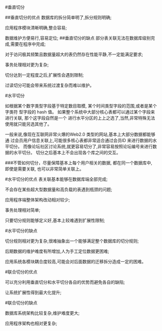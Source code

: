 #垂直切分

##垂直切分的优点
数据库的拆分简单明了,拆分规则明确;

应用程序模块清晰明确,整合容易;

数据维护方便易行,容易定位;
##垂直切分的缺点
部分表关联无法在数据库级别完成,需要在程序中完成;

对于访问极其频繁且数据量超大的表仍然存在性能平静,不一定能满足要求; 

事务处理相对更为复杂;

切分达到一定程度之后,扩展性会遇到限制;

过读切分可能会带来系统过渡复杂而难以维护。


#水平切分

如根据某个数字类型字段基于特定数目取模, 某个时间类型字段的范围,或者是某个字类符 型字段的 hash 值。
如果整个系统中大部分核心表都可以通过某个字段来进行关联, 那个这字段自然是一个
进行水平分区的上上之选了,当然,非常特殊无法使用就只能另选其他了。

一般来说,像现在互联网非常火爆的Web2.0 类型的网站,基本上大部分数据都能够通
过会员用户信息关联上,可能很多核心表都非常适合通过会员ID 来进行数据的水平切分。
而像论坛社区讨论系统,就更容易切分了,非常容易按照论坛编号来进行数据的水平切分。
切分之后基本上不会出现各个库之间的交互。


###不管如何切分，尽量保障基本上每个用户相关的数据, 都在同一个数据库中, 即使是需要关联,
也可以非常简单关联上。


#水平切分的优点
表关联基本能够在数据库端全部完成;

不会存在某些超大型数据量和高负载的表遇到瓶颈的问题; 

应用程序端整体架构改动相对较少;

事务处理相对简单;

只要切分规则能够定义好,基本上较难遇到扩展性限制;

#水平切分的缺点

切分规则相对更为复杂,很难抽象出一个能够满足整个数据库的切分规则; 

后期数据的维护难度有所增加,人为手工定位数据更困难;

应用系统各模块耦合度较高,可能会对后面数据的迁移拆分造成一定的困难。


#联合切分的优点

可以充分利用垂直切分和水平切分各自的优势而避免各自的缺陷; 

让系统扩展性得到最大化提升;

#联合切分的缺点

数据库系统架构比较复杂,维护难度更大;

应用程序架构也相对更复杂;

